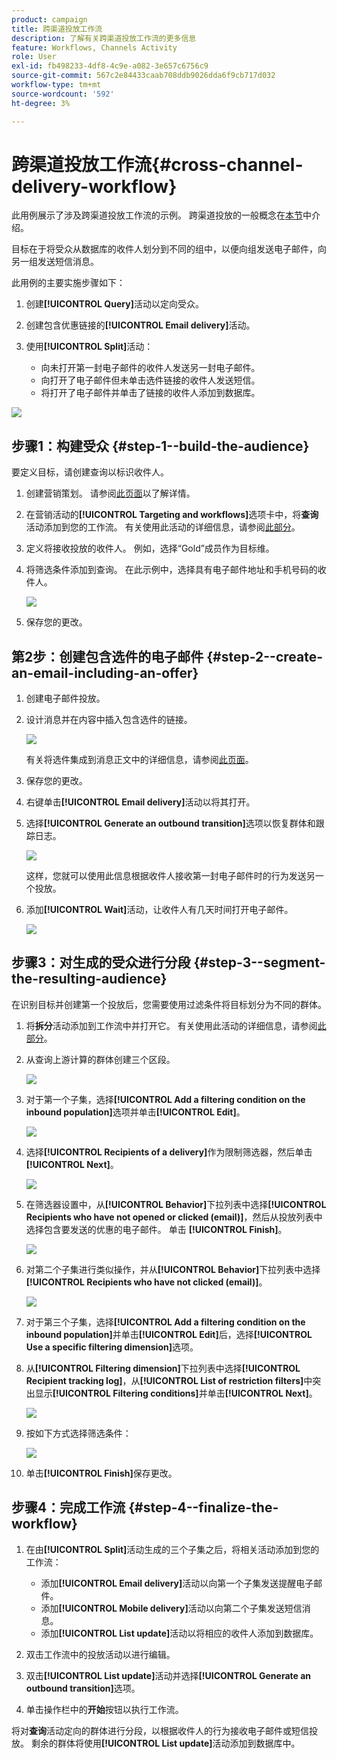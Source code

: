 ```yaml
---
product: campaign
title: 跨渠道投放工作流
description: 了解有关跨渠道投放工作流的更多信息
feature: Workflows, Channels Activity
role: User
exl-id: fb498233-4df8-4c9e-a082-3e657c6756c9
source-git-commit: 567c2e84433caab708ddb9026dda6f9cb717d032
workflow-type: tm+mt
source-wordcount: '592'
ht-degree: 3%

---
```


# 跨渠道投放工作流{#cross-channel-delivery-workflow}

此用例展示了涉及跨渠道投放工作流的示例。 跨渠道投放的一般概念在[本节](cross-channel-deliveries.md)中介绍。

目标在于将受众从数据库的收件人划分到不同的组中，以便向组发送电子邮件，向另一组发送短信消息。

此用例的主要实施步骤如下：

1. 创建&#x200B;**[!UICONTROL Query]**&#x200B;活动以定向受众。
1. 创建包含优惠链接的&#x200B;**[!UICONTROL Email delivery]**&#x200B;活动。
1. 使用&#x200B;**[!UICONTROL Split]**&#x200B;活动：

   * 向未打开第一封电子邮件的收件人发送另一封电子邮件。
   * 向打开了电子邮件但未单击选件链接的收件人发送短信。
   * 将打开了电子邮件并单击了链接的收件人添加到数据库。

![](assets/wkf_cross-channel_7.png)

## 步骤1：构建受众 {#step-1--build-the-audience}

要定义目标，请创建查询以标识收件人。

1. 创建营销策划。 请参阅[此页面](../campaigns/marketing-campaign-create.md)以了解详情。
1. 在营销活动的&#x200B;**[!UICONTROL Targeting and workflows]**&#x200B;选项卡中，将&#x200B;**查询**&#x200B;活动添加到您的工作流。 有关使用此活动的详细信息，请参阅[此部分](query.md)。
1. 定义将接收投放的收件人。 例如，选择“Gold”成员作为目标维。
1. 将筛选条件添加到查询。 在此示例中，选择具有电子邮件地址和手机号码的收件人。

   ![](assets/wkf_cross-channel_3.png)

1. 保存您的更改。

## 第2步：创建包含选件的电子邮件 {#step-2--create-an-email-including-an-offer}

1. 创建电子邮件投放。
1. 设计消息并在内容中插入包含选件的链接。

   ![](assets/wkf_cross-channel_1.png)

   有关将选件集成到消息正文中的详细信息，请参阅[此页面](../../v8/send/email.md)。

1. 保存您的更改。
1. 右键单击&#x200B;**[!UICONTROL Email delivery]**&#x200B;活动以将其打开。
1. 选择&#x200B;**[!UICONTROL Generate an outbound transition]**&#x200B;选项以恢复群体和跟踪日志。

   ![](assets/wkf_cross-channel_2.png)

   这样，您就可以使用此信息根据收件人接收第一封电子邮件时的行为发送另一个投放。

1. 添加&#x200B;**[!UICONTROL Wait]**&#x200B;活动，让收件人有几天时间打开电子邮件。

   ![](assets/wkf_cross-channel_4.png)

## 步骤3：对生成的受众进行分段 {#step-3--segment-the-resulting-audience}

在识别目标并创建第一个投放后，您需要使用过滤条件将目标划分为不同的群体。

1. 将&#x200B;**拆分**&#x200B;活动添加到工作流中并打开它。 有关使用此活动的详细信息，请参阅[此部分](split.md)。
1. 从查询上游计算的群体创建三个区段。

   ![](assets/wkf_cross-channel_6.png)

1. 对于第一个子集，选择&#x200B;**[!UICONTROL Add a filtering condition on the inbound population]**&#x200B;选项并单击&#x200B;**[!UICONTROL Edit]**。

   ![](assets/wkf_cross-channel_8.png)

1. 选择&#x200B;**[!UICONTROL Recipients of a delivery]**&#x200B;作为限制筛选器，然后单击&#x200B;**[!UICONTROL Next]**。

   ![](assets/wkf_cross-channel_9.png)

1. 在筛选器设置中，从&#x200B;**[!UICONTROL Behavior]**&#x200B;下拉列表中选择&#x200B;**[!UICONTROL Recipients who have not opened or clicked (email)]**，然后从投放列表中选择包含要发送的优惠的电子邮件。 单击 **[!UICONTROL Finish]**。

   ![](assets/wkf_cross-channel_10.png)

1. 对第二个子集进行类似操作，并从&#x200B;**[!UICONTROL Behavior]**&#x200B;下拉列表中选择&#x200B;**[!UICONTROL Recipients who have not clicked (email)]**。

   ![](assets/wkf_cross-channel_11.png)

1. 对于第三个子集，选择&#x200B;**[!UICONTROL Add a filtering condition on the inbound population]**&#x200B;并单击&#x200B;**[!UICONTROL Edit]**&#x200B;后，选择&#x200B;**[!UICONTROL Use a specific filtering dimension]**&#x200B;选项。
1. 从&#x200B;**[!UICONTROL Filtering dimension]**&#x200B;下拉列表中选择&#x200B;**[!UICONTROL Recipient tracking log]**，从&#x200B;**[!UICONTROL List of restriction filters]**&#x200B;中突出显示&#x200B;**[!UICONTROL Filtering conditions]**&#x200B;并单击&#x200B;**[!UICONTROL Next]**。

   ![](assets/wkf_cross-channel_12.png)

1. 按如下方式选择筛选条件：

   ![](assets/wkf_cross-channel_13.png)

1. 单击&#x200B;**[!UICONTROL Finish]**&#x200B;保存更改。

## 步骤4：完成工作流 {#step-4--finalize-the-workflow}

1. 在由&#x200B;**[!UICONTROL Split]**&#x200B;活动生成的三个子集之后，将相关活动添加到您的工作流：

   * 添加&#x200B;**[!UICONTROL Email delivery]**&#x200B;活动以向第一个子集发送提醒电子邮件。
   * 添加&#x200B;**[!UICONTROL Mobile delivery]**&#x200B;活动以向第二个子集发送短信消息。
   * 添加&#x200B;**[!UICONTROL List update]**&#x200B;活动以将相应的收件人添加到数据库。

1. 双击工作流中的投放活动以进行编辑。
1. 双击&#x200B;**[!UICONTROL List update]**&#x200B;活动并选择&#x200B;**[!UICONTROL Generate an outbound transition]**&#x200B;选项。
1. 单击操作栏中的&#x200B;**开始**&#x200B;按钮以执行工作流。

将对&#x200B;**查询**&#x200B;活动定向的群体进行分段，以根据收件人的行为接收电子邮件或短信投放。 剩余的群体将使用&#x200B;**[!UICONTROL List update]**&#x200B;活动添加到数据库中。
